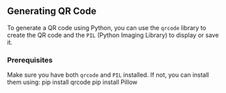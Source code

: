 ## Generating QR Code

To generate a QR code using Python, you can use the `qrcode` library to create the QR code and the `PIL` (Python Imaging Library) to display or save it.

### Prerequisites

Make sure you have both `qrcode` and `PIL` installed. If not, you can install them using:
pip install qrcode
pip install Pillow
